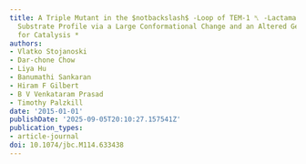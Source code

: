 ```yaml
---
title: A Triple Mutant in the $notbackslash$ -Loop of TEM-1 ␤ -Lactamase Changes the
  Substrate Profile via a Large Conformational Change and an Altered General Base
  for Catalysis *
authors:
- Vlatko Stojanoski
- Dar-chone Chow
- Liya Hu
- Banumathi Sankaran
- Hiram F Gilbert
- B V Venkataram Prasad
- Timothy Palzkill
date: '2015-01-01'
publishDate: '2025-09-05T20:10:27.157541Z'
publication_types:
- article-journal
doi: 10.1074/jbc.M114.633438
---
```

